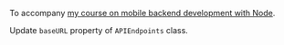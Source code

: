 To accompany [my course on mobile backend development with Node](https://www.udemy.com/developing-and-deploying-mobile-backend-apis-with-nodejs).

Update `baseURL` property of `APIEndpoints` class.
